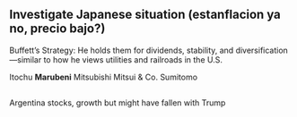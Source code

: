 ## Investigate Japanese situation (estanflacion ya no, precio bajo?)
Buffett’s Strategy: He holds them for dividends, stability, and diversification—similar to how he views utilities and railroads in the U.S.



Itochu
**Marubeni**
Mitsubishi
Mitsui & Co.
Sumitomo

## 
Argentina stocks, growth but might have fallen with Trump

